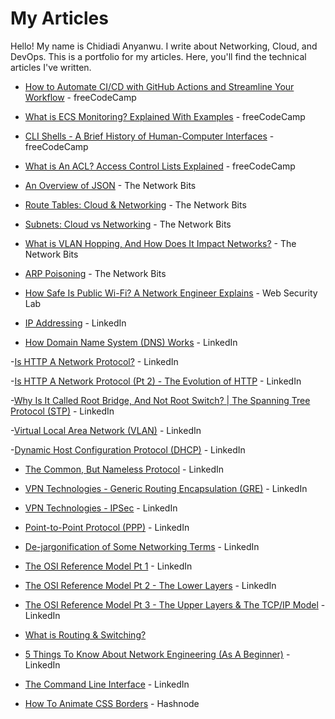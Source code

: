 # My Articles
Hello! My name is Chidiadi Anyanwu. I write about Networking, Cloud, and DevOps. This is a portfolio for my articles. Here, you'll find the technical articles I've written.


- [How to Automate CI/CD with GitHub Actions and Streamline Your Workflow](https://www.freecodecamp.org/news/automate-cicd-with-github-actions-streamline-workflow/)    -   freeCodeCamp

- [What is ECS Monitoring? Explained With Examples](https://www.freecodecamp.org/news/ecs-monitoring-explained-with-examples/)   -     freeCodeCamp

- [CLI Shells - A Brief History of Human-Computer Interfaces](https://www.freecodecamp.org/news/shells-a-history-of-human-computer-interfaces/)   -     freeCodeCamp


- [What is An ACL? Access Control Lists Explained](https://www.freecodecamp.org/news/a-deep-dive-into-access-control-lists/)   -     freeCodeCamp


- [An Overview of JSON](https://thenetworkbits.substack.com/p/an-overview-of-json)  -     The Network Bits

- [Route Tables: Cloud & Networking](https://thenetworkbits.substack.com/p/route-tables-cloud-and-networking)  -     The Network Bits

- [Subnets: Cloud vs Networking](https://thenetworkbits.substack.com/p/subnets-cloud-vs-networking)  -     The Network Bits

- [What is VLAN Hopping, And How Does It Impact Networks?](https://thenetworkbits.substack.com/p/what-is-vlan-hopping-and-how-does)  -     The Network Bits

- [ARP Poisoning](https://thenetworkbits.substack.com/p/arp-poisoning)  -     The Network Bits

- [How Safe Is Public Wi-Fi? A Network Engineer Explains](https://websecuritylab.org/how-safe-is-public-wi-fi-a-network-engineer-explains/)  -   Web Security Lab

- [IP Addressing](https://www.linkedin.com/pulse/ip-addressing-chidiadi-anyanwu/)   -   LinkedIn

- [How Domain Name System (DNS) Works](https://www.linkedin.com/pulse/dns-deep-dive-chidiadi-anyanwu/)  -   LinkedIn

-[Is HTTP A Network Protocol?](https://www.linkedin.com/pulse/http-network-protocol-chidiadi-anyanwu/)   -   LinkedIn

-[Is HTTP A Network Protocol (Pt 2) - The Evolution of HTTP](https://www.linkedin.com/pulse/http-networking-protocol-pt-2-evolution-chidiadi-anyanwu/)   -   LinkedIn

-[Why Is It Called Root Bridge, And Not Root Switch? | The Spanning Tree Protocol (STP)](https://www.linkedin.com/pulse/why-called-root-bridge-switch-spanning-tree-protocol-chidiadi-anyanwu/)   -   LinkedIn

-[Virtual Local Area Network (VLAN)](https://www.linkedin.com/pulse/virtual-local-area-network-vlan-chidiadi-anyanwu/)   -   LinkedIn

-[Dynamic Host Configuration Protocol (DHCP)](https://www.linkedin.com/pulse/why-non-techies-can-access-internet-dynamic-host-protocol-anyanwu/")   -   LinkedIn

- [The Common, But Nameless Protocol](https://www.linkedin.com/pulse/common-nameless-network-protocol-chidiadi-anyanwu/)     -   LinkedIn

- [VPN Technologies - Generic Routing Encapsulation (GRE)](https://www.linkedin.com/pulse/vpn-technologies-generic-routing-encapsulation-gre-chidiadi-anyanwu/)  -   LinkedIn

- [VPN Technologies - IPSec](https://www.linkedin.com/pulse/vpn-technologies-ipsec-chidiadi-anyanwu/)  -   LinkedIn

- [Point-to-Point Protocol (PPP)](https://www.linkedin.com/pulse/point-to-point-protocol-chidiadi-anyanwu/)  -   LinkedIn

- [De-jargonification of Some Networking Terms](https://www.linkedin.com/pulse/de-jargon-ification-some-networking-terms-chidiadi-anyanwu/)  -   LinkedIn

- [The OSI Reference Model Pt 1](https://www.linkedin.com/pulse/osi-reference-model-pt1-chidiadi-anyanwu/)  -   LinkedIn 

- [The OSI Reference Model Pt 2 - The Lower Layers](https://www.linkedin.com/pulse/osi-model-pt-2-lower-layers-chidiadi-anyanwu/)  -   LinkedIn 

- [The OSI Reference Model Pt 3 - The Upper Layers & The TCP/IP Model](https://www.linkedin.com/pulse/osi-reference-model-pt-3-upper-layers-tcpip-chidiadi-anyanwu/)  -   LinkedIn 

- [What is Routing & Switching?](https://www.linkedin.com/pulse/what-routing-switching-chidiadi-anyanwu/)

- [5 Things To Know About Network Engineering (As A Beginner)](https://www.linkedin.com/pulse/5-things-know-network-engineering-beginner-chidiadi-anyanwu/)    -   LinkedIn

- [The Command Line Interface](https://www.linkedin.com/pulse/command-line-interface-chidiadi-anyanwu/)    -   LinkedIn

- [How To Animate CSS Borders](https://chidiadi.hashnode.dev/how-to-animate-css-borders)    -   Hashnode